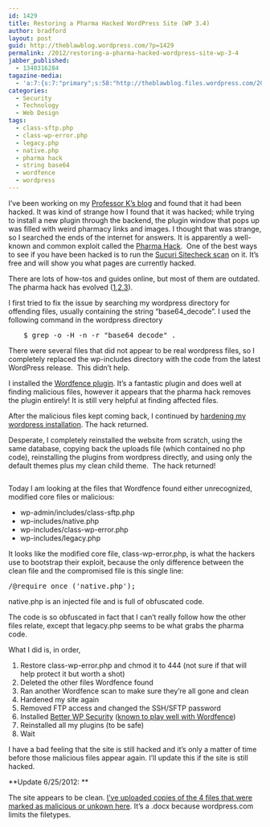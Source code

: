 ```yaml
---
id: 1429
title: Restoring a Pharma Hacked WordPress Site (WP 3.4)
author: bradford
layout: post
guid: http://theblawblog.wordpress.com/?p=1429
permalink: /2012/restoring-a-pharma-hacked-wordpress-site-wp-3-4
jabber_published:
  - 1340316284
tagazine-media:
  - 'a:7:{s:7:"primary";s:58:"http://theblawblog.files.wordpress.com/2012/06/capture.jpg";s:6:"images";a:1:{s:58:"http://theblawblog.files.wordpress.com/2012/06/capture.jpg";a:6:{s:8:"file_url";s:58:"http://theblawblog.files.wordpress.com/2012/06/capture.jpg";s:5:"width";s:3:"844";s:6:"height";s:3:"404";s:4:"type";s:5:"image";s:4:"area";s:6:"340976";s:9:"file_path";s:0:"";}}s:6:"videos";a:0:{}s:11:"image_count";s:1:"1";s:6:"author";s:7:"6182409";s:7:"blog_id";s:7:"9586444";s:9:"mod_stamp";s:19:"2012-06-21 22:13:27";}'
categories:
  - Security
  - Technology
  - Web Design
tags:
  - class-sftp.php
  - class-wp-error.php
  - legacy.php
  - native.php
  - pharma hack
  - string base64
  - wordfence
  - wordpress
---
```

I&#8217;ve been working on my <a href="http://charlesknutson.net" target="_blank">Professor K&#8217;s blog</a> and found that it had been hacked. It was kind of strange how I found that it was hacked; while trying to install a new plugin through the backend, the plugin window that pops up was filled with weird pharmacy links and images. I thought that was strange, so I searched the ends of the internet for answers. It is apparently a well-known and common exploit called the <a href="http://blog.sucuri.net/2010/07/understanding-and-cleaning-the-pharma-hack-on-wordpress.html" target="_blank">Pharma Hack</a>.  One of the best ways to see if you have been hacked is to run the <a href="http://sitecheck.sucuri.net/scanner/" target="_blank">Sucuri Sitecheck scan</a> on it. It&#8217;s free and will show you what pages are currently hacked.<!--more-->

There are lots of how-tos and guides online, but most of them are outdated. The pharma hack has evolved (<a title="How To Completely Clean Your Hacked WordPress Installation" href="http://smackdown.blogsblogsblogs.com/2008/06/24/how-to-completely-clean-your-hacked-wordpress-installation/" target="_blank">1</a>,<a title="How to find a backdoor in a hacked WordPress" href="http://ottodestruct.com/blog/2009/hacked-wordpress-backdoors/" target="_blank">2</a>,<a title="Decoding the Unusual WordPress &quot;Pharma Hack&quot;" href="http://www.science20.com/code_sorcery/blog/decoding_unusual_wordpress_pharma_hack-74914" target="_blank">3</a>).

I first tried to fix the issue by searching my wordpress directory for offending files, usually containing the string &#8220;base64_decode&#8221;. I used the following command in the wordpress directory

<pre style="padding-left: 30px;">$ grep -o -H -n -r "base64_decode" .</pre>

There were several files that did not appear to be real wordpress files, so I completely replaced the wp-includes directory with the code from the latest WordPress release.  This didn&#8217;t help.

I installed the <a href="http://wordpress.org/extend/plugins/wordfence/" target="_blank">Wordfence plugin</a>. It&#8217;s a fantastic plugin and does well at finding malicious files, however it appears that the pharma hack removes the plugin entirely! It is still very helpful at finding affected files.

After the malicious files kept coming back, I continued by <a href="http://codex.wordpress.org/Hardening_WordPress" target="_blank">hardening my wordpress installation</a>. The hack returned.

Desperate, I completely reinstalled the website from scratch, using the same database, copying back the uploads file (which contained no php code), reinstalling the plugins from wordpress directly, and using only the default themes plus my clean child theme.  The hack returned!

<p style="text-align: center;">
  <img class=" wp-image-1453 aligncenter" title="Wordfence alert" alt="" src="/wp-content/uploads/2012/06/capture1.jpg" />
</p>

Today I am looking at the files that Wordfence found either unrecognized, modified core files or malicious:

  * wp-admin/includes/class-sftp.php
  * wp-includes/native.php
  * wp-includes/class-wp-error.php
  * wp-includes/legacy.php

It looks like the modified core file, class-wp-error.php, is what the hackers use to bootstrap their exploit, because the only difference between the clean file and the compromised file is this single line:

<pre>/@require_once ('native.php');</pre>

native.php is an injected file and is full of obfuscated code.

The code is so obfuscated in fact that I can&#8217;t really follow how the other files relate, except that legacy.php seems to be what grabs the pharma code.

What I did is, in order,

  1. Restore class-wp-error.php and chmod it to 444 (not sure if that will help protect it but worth a shot)
  2. Deleted the other files Wordfence found
  3. Ran another Wordfence scan to make sure they&#8217;re all gone and clean
  4. Hardened my site again
  5. Removed FTP access and changed the SSH/SFTP password
  6. Installed <a href="http://wordpress.org/extend/plugins/better-wp-security/" target="_blank">Better WP Security</a> (<a href="http://wordpress.org/support/topic/plugin-wordfence-security-are-there-any-known-issues-with-better-wp-sercurity?replies=6" target="_blank">known to play well with Wordfence</a>)
  7. Reinstalled all my plugins (to be safe)
  8. Wait

I have a bad feeling that the site is still hacked and it&#8217;s only a matter of time before those malicious files appear again. I&#8217;ll update this if the site is still hacked.

**Update 6/25/2012: **

The site appears to be clean. [I&#8217;ve uploaded copies of the 4 files that were marked as malicious or unkown here][1]. It&#8217;s a .docx because wordpress.com limits the filetypes.

 [1]: /wp-content/uploads/2012/06/pharma-malicious-files.docx